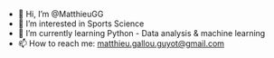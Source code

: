 - 👋 Hi, I’m @MatthieuGG
- 👀 I’m interested in Sports Science
- 🌱 I’m currently learning Python - Data analysis & machine learning
- 📫 How to reach me: matthieu.gallou.guyot@gmail.com

<!---
MatthieuGG/MatthieuGG is a ✨ special ✨ repository because its `README.md` (this file) appears on your GitHub profile.
You can click the Preview link to take a look at your changes.
--->
